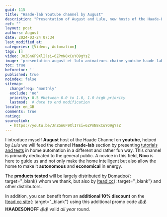 ```yaml
---
guid: 115
title: "Haade-lab Youtube channel by August"
description: "Presentation of August and Lulu, new hosts of the Haade-Lab channel, presenting home automation tutorials and tests"
ref: ""
layout: post
authors: August
date: 2024-03-24 07:34
last_modified_at: 
categories: [Videos, Automation]
tags: []
video: JnZGn6F9XlI?si=6ZPmN8xCuYO9gYsZ
image: 'presentation-august-et-lulu-animateurs-chaine-youtube-haade-lab.png'
toc: true
beforetoc: ''
published: true
noindex: false
sitemap:
  changefreq: 'monthly'
  exclude: 'no'
  priority: 0.5 #between 0.0 to 1.0, 1.0 high priority
  lastmod:  # date to end modification
locale: en_GB
comments: true
rating:  
sourcelink:
  - https://youtu.be/JnZGn6F9XlI?si=6ZPmN8xCuYO9gYsZ
---
```


I introduce myself **August** host of the Haade Channel on **youtube**, helped by *Lulu* we will feed the channel **Haade-lab** section by presenting <ins>tutorials and tests</ins > in home automation in a different and rather fun way. This channel is primarily dedicated to the general public.
A novice in this field, **Nico** is here to guide us and not only make the home intelligent but also allow the home to make it **autonomous** and **economical** in energy.

The **products tested** will be largely distributed by [Domadoo](https://www.domadoo.fr/fr/?domid=39&id_campaign=31){: target="_blank} whom we thank, but also by [Itead.cc](https://itead.cc/ref/122/){: target="_blank"} and other distributors.

In addition, you can benefit from an **additional 10% discount** on the [Itead.cc site](https://itead.cc/ref/122/){: target="_blank"} using this additional promo code 💰💰 **HAADESONOFF** 💰💰 valid *all year* round.


